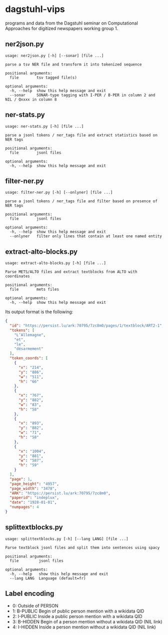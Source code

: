 # dagstuhl-vips
programs and data from the Dagstuhl seminar on Computational Approaches for digitized newspapers working group 1.

## ner2json.py
```
usage: ner2json.py [-h] [--sonar] [file ...]

parse a tsv NER file and transform it into tokenized sequence

positional arguments:
  file        tsv tagged file(s)

optional arguments:
  -h, --help  show this help message and exit
  --sonar     SONAR-type tagging with I-PER / B-PER in column 2 and NIL / Qxxxx in column 8
```

## ner-stats.py
```
usage: ner-stats.py [-h] [file ...]

parse a jsonl tokens / ner_tags file and extract statistics based on NER tags

positional arguments:
  file        jsonl files

optional arguments:
  -h, --help  show this help message and exit
```
## filter-ner.py
```
usage: filter-ner.py [-h] [--onlyner] [file ...]

parse a jsonl tokens / ner_tags file and filter based on presence of NER tags

positional arguments:
  file        jsonl files

optional arguments:
  -h, --help  show this help message and exit
  --onlyner   filter only lines that contain at least one named entity
``` 

## extract-alto-blocks.py
```
usage: extract-alto-blocks.py [-h] [file ...]

Parse METS/ALTO files and extract textblocks from ALTO with coordinates

positional arguments:
  file        mets files

optional arguments:
  -h, --help  show this help message and exit
```
Its output format is the following:
```json
{
  "id": "https://persist.lu/ark:70795/7zc8m0/pages/1/textblock/ART2-1",
  "tokens": [
    "L’Allemagne",
    "et",
    "le",
    "désarmement"
  ],
  "token_coords": [
    {
      "x": "214",
      "y": "886",
      "w": "511",
      "h": "66"
    },
    {
      "x": "767",
      "y": "882",
      "w": "83",
      "h": "58"
    },
    {
      "x": "893",
      "y": "882",
      "w": "71",
      "h": "58"
    },
    {
      "x": "1004",
      "y": "881",
      "w": "587",
      "h": "59"
    }
  ],
  "page": 1,
  "page_height": "4957",
  "page_width": "3478",
  "ARK": "https://persist.lu/ark:70795/7zc8m0",
  "paperid": "indeplux",
  "date": "1928-01-01",
  "numpages": 4
}
```
## splittextblocks.py
```
usage: splittextblocks.py [-h] [--lang LANG] [file ...]

Parse textblock jsonl files and split them into sentences using spacy

positional arguments:
  file         jsonl files

optional arguments:
  -h, --help   show this help message and exit
  --lang LANG  Language (default=fr)
```

## Label encoding
 - 0: Outside of PERSON
 - 1: B-PUBLIC Begin of public person mention with a wikidata QID
 - 2: I-PUBLIC Inside a public person mention with a wikidata QID
 - 3: B-HIDDEN Begin of a person mention without a wikidata QID (NIL link)
 - 4: I-HIDDEN Inside a person mention without a wikidata QID (NIL link)
 
